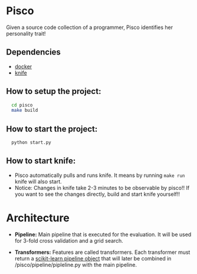 # Pisco

Given a source code collection of a programmer, Pisco identifies her personality trait!

## Dependencies
* [docker](https://www.docker.com/)
* [knife](https://github.com/pasmod/knife)

## How to setup the project:
``` bash
  cd pisco
  make build
```
## How to start the project:
``` bash
  python start.py
```

## How to start knife:
* Pisco automatically pulls and runs knife. It means by running ``` make run ``` knife will also start. 
* Notice: Changes in knife take 2-3 minutes to be observable by pisco!! If you want to see the changes directly, build and start knife yourself!!

# Architecture
* **Pipeline:** Main pipeline that is executed for the evaluation. It will be used for 3-fold cross validation and a grid search.

* **Transformers:** Features are called transformers. Each transformer must return a [scikit-learn pipeline object](http://scikit-learn.org/stable/modules/generated/sklearn.pipeline.Pipeline.html) that will later be combined in /pisco/pipeline/pipleline.py with the main pipeline.




